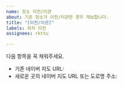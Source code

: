 ```yaml
---
name: 장소 이전/이관
about: 기존 장소가 이전/이관한 경우 제보합니다.
title: "[이전/이관]"
labels: 위치 이전
assignees: rkttu

---
```


다음 항목을 꼭 채워주세요.

- 기존 네이버 지도 URL: 
- 새로운 곳의 네이버 지도 URL 또는 도로명 주소:
